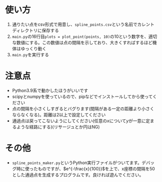 # 使い方
1. 通りたい点をcsv形式で用意し、```spline_points.csv```という名前でカレントディレクトリに保存する
1. ```main.py```の16行目```plots = plot_point(points, 10)```の10という数字を、適切な数値にする。この数値は点の間隔を示しており、大きくすればするほど機体はゆっくり動く
1. ```main.py```を実行する

# 注意点
- Python3.9系で動かしたほうがいいです
- scipyとnumpyを使っているので、pipなどでインストールしてから使ってください
- 点の間隔を小さくしすぎるとバグります(間隔がある一定の距離より小さくならなくなる)。距離は2以上で設定してください
- 通過点は戻ってこないようにしてください(任意の$x$について$y$が一意に定まるような経路にする)(リサージュとか円はNG)

# その他
- ```spline_points_maker.py```というPython実行ファイルがついてます。デバッグ時に使ったものですが、$e^{-\frac{x}{100}}$を上で、x座標の間隔を50とした通過点を生成するプログラムです。良ければ遊んでください。